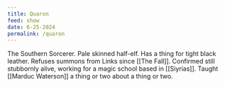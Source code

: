 ```yaml
---
title: Quaron
feed: show
date: 6-25-2024
permalink: /quaron
---
```


The Southern Sorcerer. Pale skinned half-elf. Has a thing for tight black leather. Refuses summons from Links since [[The Fall]]. Confirmed still stubbornly alive, working for a magic school based in [[Siyrias]]. Taught [[Marduc Waterson]] a thing or two about a thing or two.